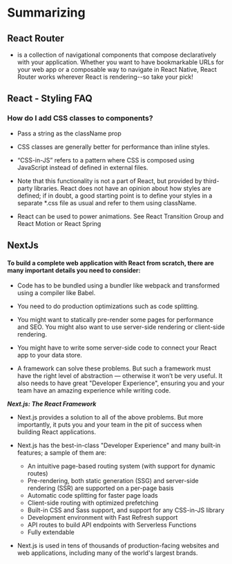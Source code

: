 # Summarizing
## React Router
* is a collection of navigational components that compose declaratively with your application. Whether you want to have bookmarkable 
URLs for your web app or a composable way to navigate in React Native, React Router works wherever React is rendering--so take your pick!

## React - Styling FAQ
### How do I add CSS classes to components?
  * Pass a string as the className prop

* CSS classes are generally better for performance than inline styles.

* “CSS-in-JS” refers to a pattern where CSS is composed using JavaScript instead of defined in external files.

* Note that this functionality is not a part of React, but provided by third-party libraries. React does not have an opinion about how 
styles are defined; if in doubt, a good starting point is to define your styles in a separate *.css file as usual and refer to 
them using className.
* React can be used to power animations. See React Transition Group and React Motion or React Spring

## NextJs
#### To build a complete web application with React from scratch, there are many important details you need to consider:

  * Code has to be bundled using a bundler like webpack and transformed using a compiler like Babel.
  * You need to do production optimizations such as code splitting.
  * You might want to statically pre-render some pages for performance and SEO. You might also want to use server-side rendering or client-side rendering.
  * You might have to write some server-side code to connect your React app to your data store.
  
* A framework can solve these problems. But such a framework must have the right level of abstraction — otherwise it won’t be very useful. 
It also needs to have great "Developer Experience", ensuring you and your team have an amazing experience while writing code.


***Next.js: The React Framework***


* Next.js provides a solution to all of the above problems. But more importantly, it puts you and your team in the pit of success when
building React applications.
* Next.js has the best-in-class "Developer Experience" and many built-in features; a sample of them are:

  * An intuitive page-based routing system (with support for dynamic routes)
  * Pre-rendering, both static generation (SSG) and server-side rendering (SSR) are supported on a per-page basis
  * Automatic code splitting for faster page loads
  * Client-side routing with optimized prefetching
  * Built-in CSS and Sass support, and support for any CSS-in-JS library
  * Development environment with Fast Refresh support
  * API routes to build API endpoints with Serverless Functions
  * Fully extendable
* Next.js is used in tens of thousands of production-facing websites and web applications, including many of the world's largest brands.